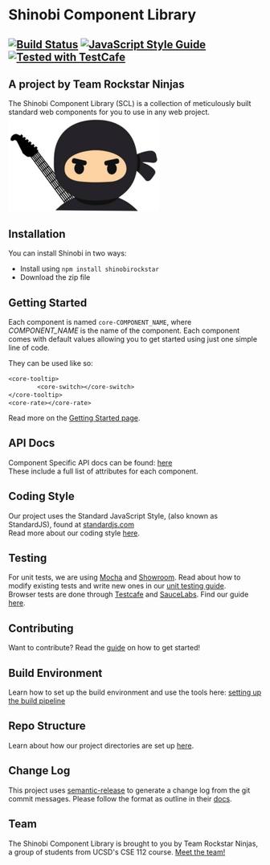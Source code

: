 # Shinobi Component Library
[![Build Status](https://travis-ci.com/ucsd-cse112/cse112-sp19-team10.svg?token=Nn7W4RnbZq1QGEydYuEM&branch=master)](https://travis-ci.com/ucsd-cse112/cse112-sp19-team10) [![JavaScript Style Guide](https://img.shields.io/badge/code_style-standard-brightgreen.svg)](https://standardjs.com) <a href="https://github.com/DevExpress/testcafe">
    <img alt="Tested with TestCafe" src="https://img.shields.io/badge/tested%20with-TestCafe-2fa4cf.svg">
</a>
---

## A project by Team Rockstar Ninjas  
The Shinobi Component Library (SCL) is a collection of meticulously built standard web components for you to use in any web project.  
<img src="img/rockstar_ninja.PNG" title="Team Logo" alt="Team Logo" width="300px"/>

## Installation
You can install Shinobi in two ways:  
- Install using `npm install shinobirockstar`  
- Download the zip file

## Getting Started
Each component is named `core-COMPONENT_NAME`, where *COMPONENT_NAME* is the name of the component. Each component comes with default values allowing you to get started using just one simple line of code. 

They can be used like so:
```
<core-tooltip>  
        <core-switch></core-switch>  
</core-tooltip>  
<core-rate></core-rate>  
```
Read more on the [Getting Started page](docs/usage/GettingStarted.md).

## API Docs
Component Specific API docs can be found: [here](docs/index.html)  
These include a full list of attributes for each component.    

## Coding Style
Our project uses the Standard JavaScript Style, (also known as StandardJS), found at [standardjs.com](standardjs.com)  
Read more about our coding style [here](docs/dev/CodingStyle.md).

## Testing
For unit tests, we are using [Mocha](https://mochajs.org/) and [Showroom](https://github.com/eavichay/showroom). Read about how to modify existing tests and write new ones in our [unit testing guide](https://docs.google.com/document/d/1lbslRDDltuQ9W85m4ydCMiX7PHPhnL075Dgzt4M1Nuo/edit).  
Browser tests are done through [Testcafe](https://devexpress.github.io/testcafe/) and [SauceLabs](https://saucelabs.com/). Find our guide [here](https://docs.google.com/document/d/1x6_YWZVBgTehy1oi4eblvHlfXKKR_XMpY9cHYgYD3EI/edit).

## Contributing
Want to contribute? Read the [guide](https://docs.google.com/document/d/131o201JKLoXA3ThO713b-uAVn71Ql5zLPmLm_eqTdMU/edit) on how to get started!

## Build Environment
Learn how to set up the build environment and use the tools here: [setting up the build pipeline](https://docs.google.com/document/d/1T7znBZnsLRjiv7TSTTOygoxcIgXU88AOVcoRg2jSkuY/edit)

## Repo Structure
Learn about how our project directories are set up [here](docs/dev/Repo.md).

## Change Log
This project uses [semantic-release](https://github.com/semantic-release/semantic-release#how-does-it-work) to generate a change log from the git commit messages. Please follow the format as outline in their [docs](https://github.com/semantic-release/semantic-release#how-does-it-work).

## Team
The Shinobi Component Library is brought to you by Team Rockstar Ninjas, a group of students from UCSD's CSE 112 course. [Meet the team!](docs/Team.md)
